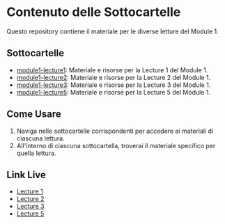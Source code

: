 # Contenuto delle Sottocartelle

Questo repository contiene il materiale per le diverse letture del Module 1.

## Sottocartelle

- [module1-lecture1](https://codekaito.github.io/Epicode-Challenge/challenge/module1-lecture1/): Materiale e risorse per la Lecture 1 del Module 1.
- [module1-lecture2](https://codekaito.github.io/Epicode-Challenge/challenge/module1-lecture2/): Materiale e risorse per la Lecture 2 del Module 1.
- [module1-lecture3](https://codekaito.github.io/Epicode-Challenge/challenge/module1-lecture3/): Materiale e risorse per la Lecture 3 del Module 1.
- [module1-lecture5](https://codekaito.github.io/Epicode-Challenge/challenge/module1-lecture5/): Materiale e risorse per la Lecture 5 del Module 1.

## Come Usare

1. Naviga nelle sottocartelle corrispondenti per accedere ai materiali di ciascuna lettura.
2. All'interno di ciascuna sottocartella, troverai il materiale specifico per quella lettura.

## Link Live

- [Lecture 1](https://codekaito.github.io/Epicode-Challenge/challenge/module1-lecture1/)
- [Lecture 2](https://codekaito.github.io/Epicode-Challenge/challenge/module1-lecture2/)
- [Lecture 3](https://codekaito.github.io/Epicode-Challenge/challenge/module1-lecture3/)
- [Lecture 5](https://codekaito.github.io/Epicode-Challenge/challenge/module1-lecture5/)


